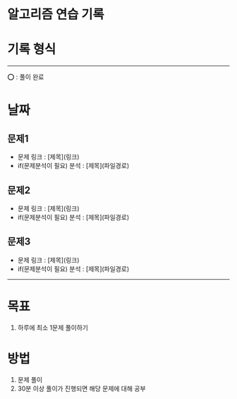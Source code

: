 #   알고리즘 연습 기록

#  기록 형식
----
⭕ : 풀이 완료

#   날짜

##  문제1
-   문제 링크 : \[제목\]\(링크\)
-   if(문제분석이 필요) 분석 : \[제목\]\(파일경로\)


##  문제2
-   문제 링크 : \[제목\]\(링크\)
-   if(문제분석이 필요) 분석 : \[제목\]\(파일경로\)


##  문제3
-   문제 링크 : \[제목\]\(링크\)
-   if(문제분석이 필요) 분석 : \[제목\]\(파일경로\)
----

#   목표
1.   하루에 최소 1문제 풀이하기

#   방법
1.  문제 풀이
2.  30분 이상 풀이가 진행되면 해당 문제에 대해 공부